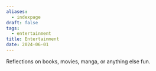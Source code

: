 ```yaml
---
aliases:
  - indexpage
draft: false
tags:
  - entertainment
title: Entertainment
date: 2024-06-01
---
```


Reflections on books, movies, manga, or anything else fun.
